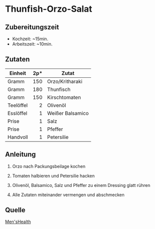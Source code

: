# Thunfish-Orzo-Salat

## Zubereitungszeit

- Kochzeit: ~15min.
- Arbeitszeit: ~10min.

## Zutaten

| Einheit   | 2p* | Zutat            |
|-----------|----:|------------------|
| Gramm     | 150 | Orzo/Kritharaki  |
| Gramm     | 180 | Thunfisch        |
| Gramm     | 150 | Kirschtomaten    |
| Teelöffel | 2   | Olivenöl         |
| Esslöffel | 1   | Weißer Balsamico |
| Prise     | 1   | Salz             |
| Prise     | 1   | Pfeffer          |
| Handvoll  | 1   | Petersilie       |

## Anleitung

1. Orzo nach Packungsbeilage kochen

2. Tomaten halbieren und Petersilie hacken

3. Olivenöl, Balsamico, Salz und Pfeffer zu einem Dressing glatt rühren

4. Alle Zutaten miteinander vermengen und abschmecken

## Quelle

[Men'sHealth](https://www.menshealth.de/food/rezepte/zubereiten/schneller-thunfisch-orzo-salat)
